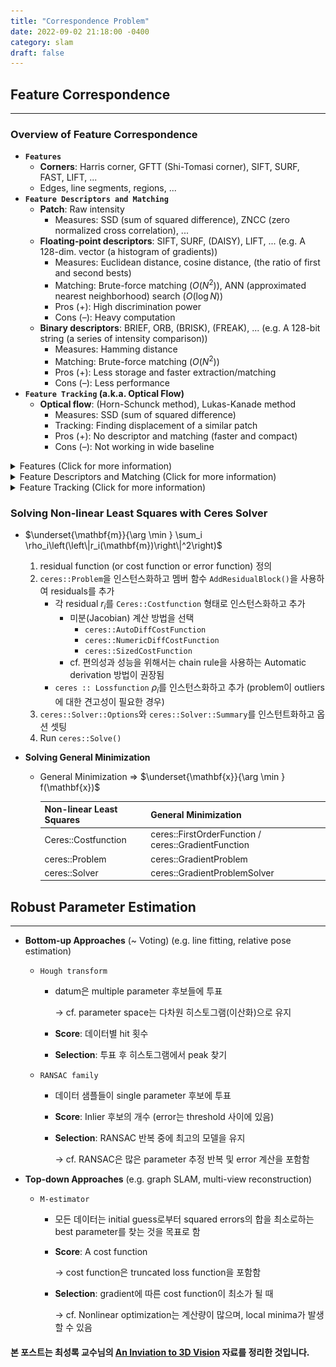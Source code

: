 ```yaml
---
title: "Correspondence Problem"
date: 2022-09-02 21:18:00 -0400
category: slam
draft: false
---
```


## Feature Correspondence

---

### Overview of Feature Correspondence

- **`Features`**
    - **Corners**: Harris corner, GFTT (Shi-Tomasi corner), SIFT, SURF, FAST, LIFT, ...
    - Edges, line segments, regions, ...
- **`Feature Descriptors and Matching`**
    - **Patch**: Raw intensity
        - Measures: SSD (sum of squared difference), ZNCC (zero normalized cross correlation), ...
    - **Floating-point descriptors**: SIFT, SURF, (DAISY), LIFT, ...
    (e.g. A 128-dim. vector (a histogram of gradients))
        - Measures: Euclidean distance, cosine distance, (the ratio of first and second bests)
        - Matching: Brute-force matching ($O(N^2)$), ANN (approximated nearest neighborhood) search ($O(\log{N})$)
        - Pros (+): High discrimination power
        - Cons (–): Heavy computation
    - **Binary descriptors**: BRIEF, ORB, (BRISK), (FREAK), ...
    (e.g. A 128-bit string (a series of intensity comparison))
        - Measures: Hamming distance
        - Matching: Brute-force matching ($O(N^2)$)
        - Pros (+): Less storage and faster extraction/matching
        - Cons (–): Less performance
- **`Feature Tracking` (a.k.a. Optical Flow)**
    - **Optical flow**: (Horn-Schunck method), Lukas-Kanade method
        - Measures: SSD (sum of squared difference)
        - Tracking: Finding displacement of a similar patch
        - Pros (+): No descriptor and matching (faster and compact)
        - Cons (–): Not working in wide baseline

<details>
<summary>Features (Click for more information)</summary>
<div markdown="1">

### Harris Corner (1988)

- **Key idea**: Sliding window

    ![Untitled](./images/220902/0.png)
    
- **Properties**
    - 불변성
        - tranaltion
        - rotation
        - intensity shift ($I$→$I+b$)
        
        ![Untitled](./images/220902/1.png)
        
    - 가변성
        - **image scaling**
            
            ![Untitled](./images/220902/2.png)
            

### SIFT (Scale-Invariant Feature Transform; 1999)

- **Key idea**: Scale-space (~ image pyramid)
- **Part #1) Feature point detection**
    1. DOG scale-space에서 local extrema (minima and maxima) 찾기
        
        ![Untitled](./images/220902/3.png)
        
    2. sub-pixel level에서 3D quadratic function를 사용해 위치를 정확하게 로컬화
    3. 낮은 대비(low contrast)를 갖는 후보군 제거, $|D(\mathbf{x})|<\tau$
    4. edges위에 있는 후보군 제거,
    $\frac{\operatorname{trace}(H)^2}{\operatorname{det}(H)}<\frac{(r+1)^2}{r} \text { where } H=\left[\begin{array}{ll}D_{x x} & D_{x y} \\D_{x y} & D_{y y}\end{array}\right]$
    
    ![Untitled](./images/220902/4.png)
    

### FAST (Features from Accelerated Segment Test; 2006)

- **Key idea**: $N$개 또는 그 이상 픽셀들의 연속적인 호(arc)
    
    ![Untitled](./images/220902/5.png)
    
    - 이번 patch는 corner인가?
        - segment가 $p+t$보다 밝은가?
        - segment가 $p-t$보다 어두운가?
        - $t$: 유사한 intensity 판별의 threshold
    - corner가 너무 많기 때문에 NMS(Non-Maximum Suppression) 필요
        - NMS: high confidence를 갖는 것만 남기고 나머지는 제거
- **Versions**
    - FAST-9 ($N$: 9), FAST-12 ($N$: 12), ...
    - FAST-ER
        - 더 많은 픽셀로 반복성을 향상 시키기 위해 decision tree를 training

### LIFT (Learned Invariant Feature Transform; 2016)

- **Key idea**: Deep neural network
    - DET (feature detector) + ORI (orientation estimator) + DESC (feature descriptor)
    
    ![Untitled](./images/220902/6.png)

</div>
</details>

<details>
<summary>Feature Descriptors and Matching (Click for more information)</summary>
<div markdown="1">       

### SIFT (Scale-Invariant Feature Transform; 1999)

- **Part #2) Orientation assignment**
    
    ![Untitled](./images/220902/7.png)
    
    1. 각 patch gradient의 magnitude와 orientation 유도
        
        $\begin{aligned}&m(x, y)=\sqrt{(L(x+1, y)-L(x-1, y))^2+(L(x, y+1)-L(x, y-1))^2} \\&\theta(x, y)=\tan ^{-1} \frac{L(x, y+1)-L(x, y-1)}{L(x+1, y)-L(x-1, y)}\end{aligned}$
        
    2. 가장 강한 orientation 찾기
        
        → Histogram voting (36 bins) with Gaussian-weighted magnitude
        
- **Part #3) Feature descriptor extraction**
    
    ![Untitled](./images/220902/8.png)
    
    - 각 patch (16x16 pixels)에서 4x4 gradient histogram (8 bins) 사용
        - Gaussian-weighted magnitude를 다시 사용
        - 할당된 feature orientation에 대한 상대 각도 사용
    - histogram을 128 차원 벡터로 인코딩
    
    ![Untitled](./images/220902/9.png)
    

### BRIEF (Binary Robust Independent Elementary Features; 2010)

- **Key idea**: 랜덤한 쌍의 sequence of intensity 비교
    - stability와 repeatability을 위한 smoothing 적용
    - Path size: 31 x 31 pixels
    
    ![Untitled](./images/220902/10.png)
    
- **Versions**: The number of tests
    - BRIEF-32, BRIEF-64, BRIEF-128, BRIEF-256 ...
- **Examples of combinations**
    - CenSurE detector (a.k.a. Star detector) + BRIEF descriptor
    - SURF detector + BRIEF descriptor

### ORB (Oriented FAST and rotated BRIEF, 2011)

- **Key idea**: BRIEF에 회전 불변성(rotation invariance) 추가
    - Oriented FAST
        - scale invariance을 위한 scale pyramid 생성
        - FAST-9 points  검출 (filtering with Harris corner response)
        - intensity centroid에 의한 feature orientation 계산
        ⇒ $\theta=\tan ^{-1} \frac{m_{01}}{m_{10}} \quad \text { where } \quad m_{p q}=\sum_{x, y} x^p y^q I(x, y)$
    - Rotation-aware BRIEF
        - known orientation에 대한 BRIEF descriptors 추출
        - greedy search에 의해 train된 비교 쌍들을 사용
            
            ![Untitled](./images/220902/11.png)
            
- **Combination**: **ORB**
    - FAST-9 detector (with orientation) + BRIEF-256 descriptor (with trained pairs)
- **Computing time** (@ 24 images (640x480) in Pascal dataset)
    - ORB: **15.3 [msec]** / SURF: 217.3 [msec] / SIFT: 5228.7 [msec]

</div>
</details>

<details>
<summary>Feature Tracking (Click for more information)</summary>
<div markdown="1">       

### Lukas-Kanade Optical Flow

- **Key idea**: patch의 움직임을 찾기
    - 밝기 불변에 대한 constraint (같은 patch일 경우)
        
        ![Untitled](./images/220902/12.png)
        
- **Combination**: KLT tracker
    - Shi-Tomasi detector (a.k.a. GFTT) + Lukas-Kanade optical flow
        - `cv::goodFeaturesToTrack`
        - `cv::calcOpticalFlowPyrLK`

</div>
</details>

### Solving Non-linear Least Squares with Ceres Solver

- $\underset{\mathbf{m}}{\arg \min } \sum_i \rho_i\left(\left\|r_i(\mathbf{m})\right\|^2\right)$
    1. residual function (or cost function or error function) 정의
    2. `ceres::Problem`을 인스턴스화하고 멤버 함수 `AddResidualBlock()`을 사용하여 residuals를 추가
        - 각 residual $r_i$를 `Ceres::Costfunction` 형태로 인스턴스화하고 추가
            - 미분(Jacobian) 계산 방법을 선택
                - `ceres::AutoDiffCostFunction`
                - `ceres::NumericDiffCostFunction`
                - `ceres::SizedCostFunction`
            - cf. 편의성과 성능을 위해서는 chain rule을 사용하는 Automatic derivation 방법이 권장됨
        - `ceres :: Lossfunction` $\rho_i$를 인스턴스화하고 추가
        (problem이 outliers에 대한 견고성이 필요한 경우)
    3. `ceres::Solver::Options`와 `ceres::Solver::Summary`를 인스턴트화하고 옵션 셋팅
    4. Run `ceres::Solve()`

- **Solving General Minimization**
    - General Minimization ⇒ $\underset{\mathbf{x}}{\arg \min } f(\mathbf{x})$
        
        
        | Non-linear Least Squares | General Minimization |
        | --- | --- |
        | Ceres::Costfunction | ceres::FirstOrderFunction / ceres::GradientFunction |
        | ceres::Problem | ceres::GradientProblem |
        | ceres::Solver | ceres::GradientProblemSolver |

## Robust Parameter Estimation

---

- **Bottom-up Approaches** (~ Voting)
(e.g. line fitting, relative pose estimation)
    - `Hough transform`
        - datum은 multiple parameter 후보들에 투표
            
            → cf. parameter space는 다차원 히스토그램(이산화)으로 유지
            
        - **Score**: 데이터별 hit 횟수
        - **Selection**: 투표 후 히스토그램에서 peak 찾기
    - `RANSAC family`
        - 데이터 샘플들이 single parameter 후보에 투표
        - **Score**: Inlier 후보의 개수 (error는 threshold 사이에 있음)
        - **Selection**: RANSAC 반복 중에 최고의 모델을 유지
            
            → cf. RANSAC은 많은 parameter 추정 반복 및 error 계산을 포함함
            

- **Top-down Approaches**
(e.g. graph SLAM, multi-view reconstruction)
    - `M-estimator`
        - 모든 데이터는 initial guess로부터 squared errors의 합을 최소로하는 best parameter를 찾는 것을 목표로 함
        - **Score**: A cost function
            
            → cost function은 truncated loss function을 포함함
            
        - **Selection**: gradient에 따른 cost function이 최소가 될 때
            
            → cf. Nonlinear optimization는 계산량이 많으며, local minima가 발생할 수 있음

#### 본 포스트는 최성록 교수님의 [An Inviation to 3D Vision](http://github.com/sunglok/3dv_tutorial) 자료를 정리한 것입니다.
